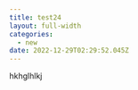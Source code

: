 ```yaml
---
title: test24
layout: full-width
categories:
  - new
date: 2022-12-29T02:29:52.045Z
---
```

h﻿khglhlkj